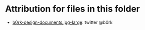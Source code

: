 # Attribution for files in this folder
- [b0rk-design-documents.jpg-large](https://twitter.com/b0rk/status/833419052194357248): twitter @b0rk
